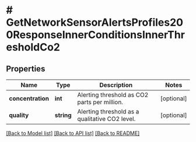 # # GetNetworkSensorAlertsProfiles200ResponseInnerConditionsInnerThresholdCo2

## Properties

Name | Type | Description | Notes
------------ | ------------- | ------------- | -------------
**concentration** | **int** | Alerting threshold as CO2 parts per million. | [optional]
**quality** | **string** | Alerting threshold as a qualitative CO2 level. | [optional]

[[Back to Model list]](../../README.md#models) [[Back to API list]](../../README.md#endpoints) [[Back to README]](../../README.md)
